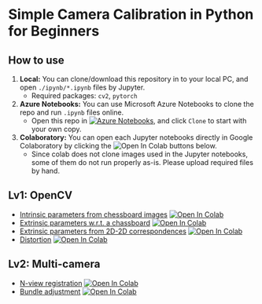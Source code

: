 # Simple Camera Calibration in Python for Beginners

## How to use

1. **Local:** You can clone/download this repository in to your local PC, and open `./ipynb/*.ipynb` files by Jupyter.
   * Required packages: `cv2`, `pytorch`
2. **Azure Notebooks:** You can use Microsoft Azure Notebooks to clone the repo and run `.ipynb` files online.
   * Open this repo in [![Azure Notebooks](https://notebooks.azure.com/launch.svg)](https://notebooks.azure.com/nbhr/projects/pycalib), and click `Clone` to start with your own copy.
3. **Colaboratory:** You can open each Jupyter notebooks directly in Google Colaboratory by clicking the ![Open In Colab](https://colab.research.google.com/assets/colab-badge.svg) buttons below.
   * Since colab does not clone images used in the Jupyter notebooks, some of them do not run properly as-is.  Please upload required files by hand.

## Lv1: OpenCV

* [Intrinsic parameters from chessboard images](./ipynb/incalib.ipynb) [![Open In Colab](https://colab.research.google.com/assets/colab-badge.svg)](https://colab.research.google.com/github/nbhr/pycalib/blob/master/ipynb/incalib.ipynb)
* [Extrinsic parameters w.r.t. a chassboard](./ipynb/excalib-chess.ipynb) [![Open In Colab](https://colab.research.google.com/assets/colab-badge.svg)](https://colab.research.google.com/github/nbhr/pycalib/blob/master/ipynb/excalib-chess.ipynb)
* [Extrinsic parameters from 2D-2D correspondences](./ipynb/excalib-2d.ipynb) [![Open In Colab](https://colab.research.google.com/assets/colab-badge.svg)](https://colab.research.google.com/github/nbhr/pycalib/blob/master/ipynb/excalib-2d.ipynb)
* [Distortion](./ipynb/distortion.ipynb) [![Open In Colab](https://colab.research.google.com/assets/colab-badge.svg)](https://colab.research.google.com/github/nbhr/pycalib/blob/master/ipynb/distortion.ipynb)

## Lv2: Multi-camera

* [N-view registration](./ipynb/ncam_registration.ipynb) [![Open In Colab](https://colab.research.google.com/assets/colab-badge.svg)](https://colab.research.google.com/github/nbhr/pycalib/blob/master/ipynb/ncam_registration.ipynb)
* [Bundle adjustment](./ipynb/ncam_ba.ipynb) [![Open In Colab](https://colab.research.google.com/assets/colab-badge.svg)](https://colab.research.google.com/github/nbhr/pycalib/blob/master/ipynb/ncam_ba.ipynb)